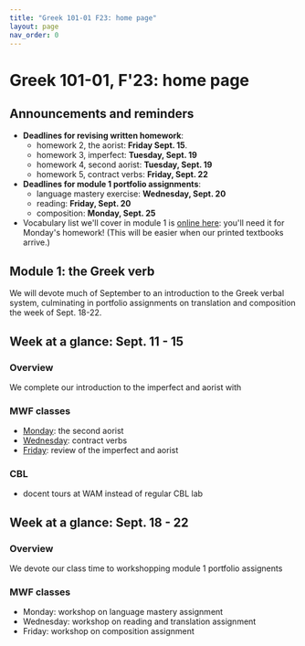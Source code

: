 ```yaml
---
title: "Greek 101-01 F23: home page"
layout: page
nav_order: 0
---
```




# Greek 101-01, F'23: home page


## Announcements and reminders

- **Deadlines for revising written homework**:
    - homework 2, the aorist: **Friday Sept. 15**.
    - homework 3, imperfect: **Tuesday, Sept. 19**
    - homework 4, second aorist: **Tuesday, Sept. 19**
    - homework 5, contract verbs: **Friday, Sept. 22**
- **Deadlines for module 1 portfolio assignments**: 
    - language mastery exercise: **Wednesday, Sept. 20**
    - reading: **Friday, Sept. 20**
    - composition: **Monday, Sept. 25**
- Vocabulary list we'll cover in module 1 is [online here](https://hellenike.github.io/textbook/review/module1-review/vocabulary/): you'll need it for Monday's homework!  (This will be easier when our printed textbooks arrive.)


## Module 1: the Greek verb

We will devote much of September to an introduction to the Greek verbal system, culminating in portfolio assignments on translation and composition the week of Sept. 18-22.

## Week at a glance: Sept. 11 - 15

### Overview

We complete our introduction to the imperfect and aorist with  

### MWF classes

- [Monday](./classes/module1/aorist2/): the second aorist
- [Wednesday](./classes/module1/contracts/): contract verbs
- [Friday](./classes/module1/review1/): review of the imperfect and aorist

### CBL

- docent tours at WAM instead of regular CBL lab


## Week at a glance: Sept. 18 - 22

### Overview

We devote our class time to workshopping module 1 portfolio assignents

### MWF classes

- Monday: workshop on language mastery assignment
- Wednesday: workshop on reading and translation assignment
- Friday: workshop on composition assignment